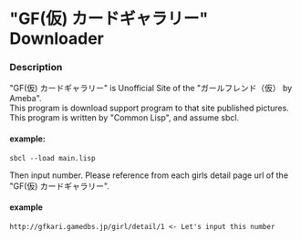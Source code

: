 # "GF(仮) カードギャラリー" Downloader

### Description
"GF(仮) カードギャラリー" is Unofficial Site of the "ガールフレンド（仮） by Ameba".  
This program is download support program to that site published pictures.  
This program is written by "Common Lisp", and assume sbcl.

#### example:
```
sbcl --load main.lisp
```
Then input number. Please reference from each girls detail page url of the "GF(仮) カードギャラリー".
#### example
```
http://gfkari.gamedbs.jp/girl/detail/1 <- Let's input this number
```
